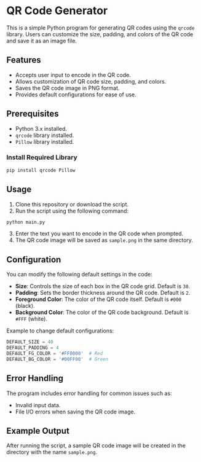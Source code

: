 # QR Code Generator

This is a simple Python program for generating QR codes using the `qrcode` library. Users can customize the size, padding, and colors of the QR code and save it as an image file.

## Features

- Accepts user input to encode in the QR code.
- Allows customization of QR code size, padding, and colors.
- Saves the QR code image in PNG format.
- Provides default configurations for ease of use.

## Prerequisites

- Python 3.x installed.
- `qrcode` library installed.
- `Pillow` library installed.

### Install Required Library

```bash
pip install qrcode Pillow
```

## Usage

1. Clone this repository or download the script.
2. Run the script using the following command:

```bash
python main.py
```

3. Enter the text you want to encode in the QR code when prompted.
4. The QR code image will be saved as `sample.png` in the same directory.

## Configuration

You can modify the following default settings in the code:

- **Size**: Controls the size of each box in the QR code grid. Default is `30`.
- **Padding**: Sets the border thickness around the QR code. Default is `2`.
- **Foreground Color**: The color of the QR code itself. Default is `#000` (black).
- **Background Color**: The color of the QR code background. Default is `#FFF` (white).

Example to change default configurations:

```python
DEFAULT_SIZE = 40
DEFAULT_PADDING = 4
DEFAULT_FG_COLOR = '#FF0000'  # Red
DEFAULT_BG_COLOR = '#00FF00'  # Green
```

## Error Handling

The program includes error handling for common issues such as:

- Invalid input data.
- File I/O errors when saving the QR code image.

## Example Output

After running the script, a sample QR code image will be created in the directory with the name `sample.png`.
